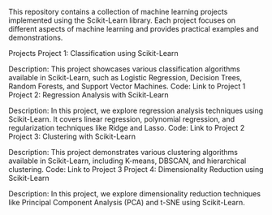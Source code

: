 This repository contains a collection of machine learning projects implemented using the Scikit-Learn library. Each project focuses on different aspects of machine learning and provides practical examples and demonstrations.

Projects
Project 1: Classification using Scikit-Learn

Description: This project showcases various classification algorithms available in Scikit-Learn, such as Logistic Regression, Decision Trees, Random Forests, and Support Vector Machines.
Code: Link to Project 1
Project 2: Regression Analysis with Scikit-Learn

Description: In this project, we explore regression analysis techniques using Scikit-Learn. It covers linear regression, polynomial regression, and regularization techniques like Ridge and Lasso.
Code: Link to Project 2
Project 3: Clustering with Scikit-Learn

Description: This project demonstrates various clustering algorithms available in Scikit-Learn, including K-means, DBSCAN, and hierarchical clustering.
Code: Link to Project 3
Project 4: Dimensionality Reduction using Scikit-Learn

Description: In this project, we explore dimensionality reduction techniques like Principal Component Analysis (PCA) and t-SNE using Scikit-Learn.
